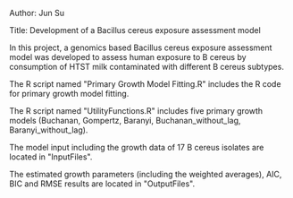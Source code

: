 Author: Jun Su

Title: Development of a Bacillus cereus exposure assessment model 

In this project, a genomics based Bacillus cereus exposure assessment model was developed to assess human exposure to B cereus by consumption of HTST milk contaminated with different B cereus subtypes.

The R script named "Primary Growth Model Fitting.R" includes the R code for primary growth model fitting.

The R script named "UtilityFunctions.R" includes five primary growth models (Buchanan, Gompertz, Baranyi, Buchanan_without_lag, Baranyi_without_lag).

The model input including the growth data of 17 B cereus isolates are located in "InputFiles".

The estimated growth parameters (including the weighted averages), AIC, BIC and RMSE results are located in "OutputFiles".
